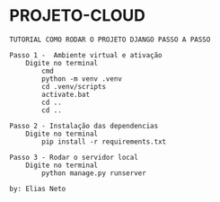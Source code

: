 # PROJETO-CLOUD
    
    TUTORIAL COMO RODAR O PROJETO DJANGO PASSO A PASSO

    Passo 1 -  Ambiente virtual e ativação
        Digite no terminal
            cmd
            python -m venv .venv
            cd .venv/scripts
            activate.bat
            cd ..
            cd ..
    
    Passo 2 - Instalação das dependencias
        Digite no terminal
            pip install -r requirements.txt
    
    Passo 3 - Rodar o servidor local
        Digite no terminal
            python manage.py runserver
    
    by: Elias Neto
